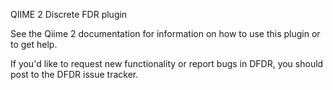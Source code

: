 QIIME 2 Discrete FDR plugin

See the Qiime 2 documentation for information on how to use this plugin or to get help.

If you'd like to request new functionality or report bugs in DFDR, you should post to the DFDR issue tracker.